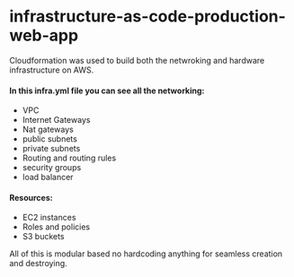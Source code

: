 # infrastructure-as-code-production-web-app
Cloudformation was used to build both the netwroking and hardware infrastructure on AWS.

#### In this infra.yml file you can see all the networking:
- VPC
- Internet Gateways
- Nat gateways
- public subnets
- private subnets
- Routing and routing rules
- security groups
- load balancer


#### Resources:
- EC2 instances
- Roles and policies
- S3 buckets

All of this is modular based no hardcoding anything for seamless creation and destroying.
